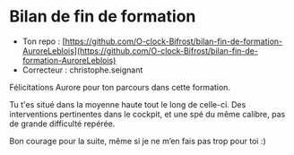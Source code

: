 # Bilan de fin de formation
- Ton repo : [https://github.com/O-clock-Bifrost/bilan-fin-de-formation-AuroreLeblois](https://github.com/O-clock-Bifrost/bilan-fin-de-formation-AuroreLeblois)
- Correcteur : christophe.seignant

Félicitations Aurore pour ton parcours dans cette formation.

Tu t'es situé dans la moyenne haute tout le long de celle-ci. Des interventions pertinentes dans le cockpit, et une spé du même calibre, pas de grande difficulté repérée.

Bon courage pour la suite, même si je ne m’en fais pas trop pour toi :)